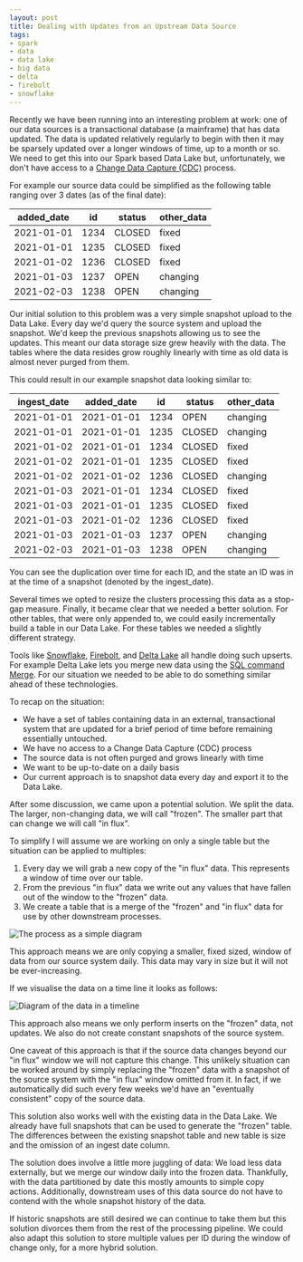 ```yaml
---
layout: post
title: Dealing with Updates from an Upstream Data Source
tags:
- spark
- data
- data lake
- big data
- delta
- firebolt
- snowflake
---
```


Recently we have been running into an interesting problem at work: one of
our data sources is a transactional database (a mainframe) that has data
updated. The data is updated relatively regularly to begin with then it may be
sparsely updated over a longer windows of time, up to a month or so. We need to
get this into our Spark based Data Lake but, unfortunately, we don't have
access to a [Change Data Capture
(CDC)](https://en.wikipedia.org/wiki/Change_data_capture) process.

For example our source data could be simplified as the following table ranging
over 3 dates (as of the final date):

| added_date  | id   | status | other_data |
| ----------- | ---- | ------ | ---------- |
| 2021-01-01  | 1234 | CLOSED | fixed      |
| 2021-01-01  | 1235 | CLOSED | fixed      |
| 2021-01-02  | 1236 | CLOSED | fixed      |
| 2021-01-03  | 1237 | OPEN   | changing   |
| 2021-02-03  | 1238 | OPEN   | changing   |

Our initial solution to this problem was a very simple snapshot upload to the
Data Lake. Every day we'd query the source system and upload the snapshot. We'd
keep the previous snapshots allowing us to see the updates. This meant our data
storage size grew heavily with the data. The tables where the data resides grow
roughly linearly with time as old data is almost never purged from them.

This could result in our example snapshot data looking similar to:

| ingest_date | added_date  | id   | status | other_data |
| ----------- | ----------- | ---- | ------ | ---------- |
| 2021-01-01  | 2021-01-01  | 1234 | OPEN   | changing   |
| 2021-01-01  | 2021-01-01  | 1235 | CLOSED | changing   |
| 2021-01-02  | 2021-01-01  | 1234 | CLOSED | fixed      |
| 2021-01-02  | 2021-01-01  | 1235 | CLOSED | fixed      |
| 2021-01-02  | 2021-01-02  | 1236 | CLOSED | changing   |
| 2021-01-03  | 2021-01-01  | 1234 | CLOSED | fixed      |
| 2021-01-03  | 2021-01-01  | 1235 | CLOSED | fixed      |
| 2021-01-03  | 2021-01-02  | 1236 | CLOSED | fixed      |
| 2021-01-03  | 2021-01-03  | 1237 | OPEN   | changing   |
| 2021-02-03  | 2021-01-03  | 1238 | OPEN   | changing   |

You can see the duplication over time for each ID, and the state an ID was in
at the time of a snapshot (denoted by the ingest_date).

Several times we opted to resize the clusters processing this data as a
stop-gap measure. Finally, it became clear that we needed a better solution.
For other tables, that were only appended to, we could easily incrementally
build a table in our Data Lake. For these tables we needed a slightly different
strategy.

Tools like [Snowflake](https://www.snowflake.com/),
[Firebolt](https://www.firebolt.io/), and [Delta Lake](https://delta.io/) all
handle doing such upserts.  For example Delta Lake lets you merge new data
using the [SQL command
Merge](https://docs.databricks.com/delta/delta-update.html#upsert-into-a-table-using-merge).
For our situation we needed to be able to do something similar ahead of these
technologies.

To recap on the situation:

* We have a set of tables containing data in an external, transactional system
  that are updated for a brief period of time before remaining essentially
  untouched.
* We have no access to a Change Data Capture (CDC) process
* The source data is not often purged and grows linearly with time
* We want to be up-to-date on a daily basis
* Our current approach is to snapshot data every day and export it to the Data
  Lake.

After some discussion, we came upon a potential solution. We split the data. The
larger, non-changing data, we will call "frozen". The smaller part that can
change we will call "in flux".

To simplify I will assume we are working on only a single table but the
situation can be applied to multiples:

1. Every day we will grab a new copy of the "in flux" data. This represents a
   window of time over our table.
2. From the previous "in flux" data we write out any values that have fallen
   out of the window to the "frozen" data.
3. We create a table that is a merge of the "frozen" and "in flux" data for use
   by other downstream processes.

<img title='The process as a simple diagram' alt='The process as a simple diagram' src='{{ "assets/in-flux/simple-process.svg" | absolute_url }}' class='blog-image' />

This approach means we are only copying a smaller, fixed sized, window of data
from our source system daily. This data may vary in size but it will not be
ever-increasing.

If we visualise the data on a time line it looks as follows:

<img title='Diagram of the data in a timeline' alt='Diagram of the data in a timeline' src='{{ "assets/in-flux/time-grid.svg" | absolute_url }}' class='blog-image' />

This approach also means we only perform inserts on the "frozen" data, not
updates. We also do not create constant snapshots of the source system.

One caveat of this approach is that if the source data changes beyond our "in
flux" window we will not capture this change. This unlikely situation can be
worked around by simply replacing the "frozen" data with a snapshot of the
source system with the "in flux" window omitted from it. In fact, if we
automatically did such every few weeks we'd have an "eventually consistent"
copy of the source data.

This solution also works well with the existing data in the Data Lake. We
already have full snapshots that can be used to generate the "frozen" table.
The differences between the existing snapshot table and new table is size and
the omission of an ingest date column.

The solution does involve a little more juggling of data: We load less data
externally, but we merge our window daily into the frozen data. Thankfully, with
the data partitioned by date this mostly amounts to simple copy actions.
Additionally, downstream uses of this data source do not have to contend with
the whole snapshot history of the data.

If historic snapshots are still desired we can continue to take them but this
solution divorces them from the rest of the processing pipeline. We could also
adapt this solution to store multiple values per ID during the window of change
only, for a more hybrid solution.
